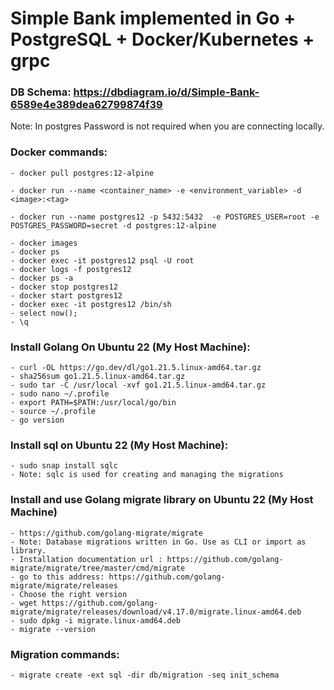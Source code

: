 # Simple Bank implemented in Go + PostgreSQL + Docker/Kubernetes + grpc

### DB Schema: https://dbdiagram.io/d/Simple-Bank-6589e4e389dea62799874f39

Note: In postgres Password is not required when you are connecting locally.

### Docker commands:
    
    - docker pull postgres:12-alpine

    - docker run --name <container_name> -e <environment_variable> -d <image>:<tag>

    - docker run --name postgres12 -p 5432:5432  -e POSTGRES_USER=root -e POSTGRES_PASSWORD=secret -d postgres:12-alpine

    - docker images
    - docker ps 
    - docker exec -it postgres12 psql -U root
    - docker logs -f postgres12
    - docker ps -a
    - docker stop postgres12
    - docker start postgres12
    - docker exec -it postgres12 /bin/sh
    - select now();
    - \q
    

### Install Golang On Ubuntu 22 (My Host Machine):

    - curl -OL https://go.dev/dl/go1.21.5.linux-amd64.tar.gz
    - sha256sum go1.21.5.linux-amd64.tar.gz
    - sudo tar -C /usr/local -xvf go1.21.5.linux-amd64.tar.gz
    - sudo nano ~/.profile
    - export PATH=$PATH:/usr/local/go/bin
    - source ~/.profile
    - go version

### Install sql on Ubuntu 22 (My Host Machine):

    - sudo snap install sqlc
    - Note: sqlc is used for creating and managing the migrations


### Install and use Golang migrate library on Ubuntu 22 (My Host Machine)

    - https://github.com/golang-migrate/migrate
    - Note: Database migrations written in Go. Use as CLI or import as library.
    - Installation documentation url : https://github.com/golang-migrate/migrate/tree/master/cmd/migrate
    - go to this address: https://github.com/golang-migrate/migrate/releases
    - Choose the right version
    - wget https://github.com/golang-migrate/migrate/releases/download/v4.17.0/migrate.linux-amd64.deb
    - sudo dpkg -i migrate.linux-amd64.deb
    - migrate --version


### Migration commands:

    - migrate create -ext sql -dir db/migration -seq init_schema